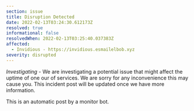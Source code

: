 ```yaml
---
section: issue
title: Disruption Detected
date: 2022-02-13T03:24:30.612173Z
resolved: true
informational: false
resolvedWhen: 2022-02-13T03:25:40.037383Z
affected:
  - Invidious - https://invidious.esmailelbob.xyz
severity: disrupted
---
```

*Investigating* - We are investigating a potential issue that might affect the uptime of one our of services. We are sorry for any inconvenience this may cause you. This incident post will be updated once we have more information.

This is an automatic post by a monitor bot.
        